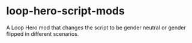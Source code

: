 # loop-hero-script-mods
A Loop Hero mod that changes the script to be gender neutral or gender flipped in different scenarios. 
